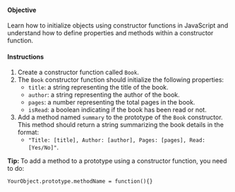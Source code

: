 <h4>Objective</h4>
<p>Learn how to initialize objects using constructor functions in JavaScript and understand how to define properties and methods within a constructor function.</p>
<h4>Instructions</h4>
<ol>
<li>Create a constructor function called <code>Book</code>.</li>
<li>The <code>Book</code> constructor function should initialize the following properties:
<ul>
<li><code>title</code>: a string representing the title of the book.</li>
<li><code>author</code>: a string representing the author of the book.</li>
<li><code>pages</code>: a number representing the total pages in the book.</li>
<li><code>isRead</code>: a boolean indicating if the book has been read or not.</li>
</ul>
</li>
<li>Add a method named <code>summary</code> to the prototype of the <code>Book</code> constructor. This method should return a string summarizing the book details in the format:
<ul>
<li><code>"Title: [title], Author: [author], Pages: [pages], Read: [Yes/No]"</code>.</li>
</ul>
</li>
</ol>
<p><strong>Tip:&nbsp;</strong>To add a method to a prototype using a constructor function, you need to do:</p>
<pre><code>YourObject.prototype.methodName = function(){}</code></pre>